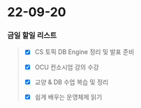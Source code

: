 # 22-09-20
### 금일 할일 리스트

> - [x] CS 토픽 DB Engine 정리 및 발표 준비
> 
> - [x] OCU 컨소시엄 강의 수강
> 
> - [x] 교양 & DB 수업 복습 및 정리
> 
> - [x] 쉽게 배우는 운영체제 읽기 
